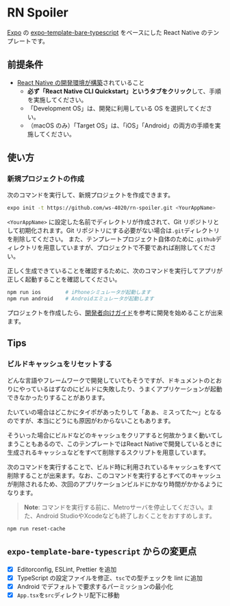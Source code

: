 # RN Spoiler

[Expo](https://expo.io/) の [expo-template-bare-typescript](https://github.com/expo/expo/tree/master/templates/expo-template-bare-typescript) をベースにした React Native のテンプレートです。

## 前提条件

- [React Native の開発環境が構築](https://reactnative.dev/docs/environment-setup)されていること
  - **必ず「React Native CLI Quickstart」というタブをクリック**して、手順を実施してください。
  - 「Development OS」は、開発に利用している OS を選択してください。
  - （macOS のみ）「Target OS」は、「iOS」「Android」の両方の手順を実施してください。

## 使い方

### 新規プロジェクトの作成

次のコマンドを実行して、新規プロジェクトを作成できます。

```bash
expo init -t https://github.com/ws-4020/rn-spoiler.git <YourAppName>
```

`<YourAppName>` に設定した名前でディレクトリが作成されて、Git リポジトリとして初期化されます。Git リポジトリにする必要がない場合は`.git`ディレクトリを削除してください。
また、テンプレートプロジェクト自体のために`.github`ディレクトリを用意していますが、プロジェクトで不要であれば削除してください。

正しく生成できていることを確認するために、次のコマンドを実行してアプリが正しく起動することを確認してください。

```bash
npm run ios        # iPhoneシミュレータが起動します
npm run android    # Androidエミュレータが起動します
```

プロジェクトを作成したら、[開発者向けガイド](docs)を参考に開発を始めることが出来ます。

## Tips

### ビルドキャッシュをリセットする

どんな言語やフレームワークで開発していてもそうですが、ドキュメントのとおりにやっているはずなのにビルドに失敗したり、うまくアプリケーションが起動できなかったりすることがあります。

たいていの場合はどこかにタイポがあったりして「あぁ、ミスってた〜」となるのですが、本当にどうにも原因がわからないこともあります。

そういった場合にビルドなどのキャッシュをクリアすると何故かうまく動いてしまうこともあるので、このテンプレートではReact Nativeで開発しているときに生成されるキャッシュなどをすべて削除するスクリプトを用意しています。

次のコマンドを実行することで、ビルド時に利用されているキャッシュをすべて削除することが出来ます。なお、このコマンドを実行するとすべてのキャッシュが削除されるため、次回のアプリケーションビルドにかなり時間がかかるようになります。

> **Note**: コマンドを実行する前に、Metroサーバを停止してください。また、Android StudioやXcodeなども終了しおくことをおすすめします。

```
npm run reset-cache
```

## `expo-template-bare-typescript` からの変更点

- [x] Editorconfig, ESLint, Prettier を追加
- [x] TypeScript の設定ファイルを修正、`tsc`での型チェックを lint に追加
- [x] Android でデフォルトで要求するパーミッションの最小化
- [x] `App.tsx`を`src`ディレクトリ配下に移動

